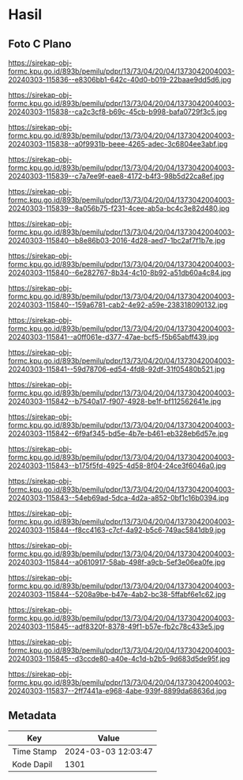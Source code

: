 # Hasil

## Foto C Plano

https://sirekap-obj-formc.kpu.go.id/893b/pemilu/pdpr/13/73/04/20/04/1373042004003-20240303-115836--e8306bb1-642c-40d0-b019-22baae9dd5d6.jpg

https://sirekap-obj-formc.kpu.go.id/893b/pemilu/pdpr/13/73/04/20/04/1373042004003-20240303-115838--ca2c3cf8-b69c-45cb-b998-bafa0729f3c5.jpg

https://sirekap-obj-formc.kpu.go.id/893b/pemilu/pdpr/13/73/04/20/04/1373042004003-20240303-115838--a0f9931b-beee-4265-adec-3c6804ee3abf.jpg

https://sirekap-obj-formc.kpu.go.id/893b/pemilu/pdpr/13/73/04/20/04/1373042004003-20240303-115839--c7a7ee9f-eae8-4172-b4f3-98b5d22ca8ef.jpg

https://sirekap-obj-formc.kpu.go.id/893b/pemilu/pdpr/13/73/04/20/04/1373042004003-20240303-115839--8a056b75-f231-4cee-ab5a-bc4c3e82d480.jpg

https://sirekap-obj-formc.kpu.go.id/893b/pemilu/pdpr/13/73/04/20/04/1373042004003-20240303-115840--b8e86b03-2016-4d28-aed7-1bc2af7f1b7e.jpg

https://sirekap-obj-formc.kpu.go.id/893b/pemilu/pdpr/13/73/04/20/04/1373042004003-20240303-115840--6e282767-8b34-4c10-8b92-a51db60a4c84.jpg

https://sirekap-obj-formc.kpu.go.id/893b/pemilu/pdpr/13/73/04/20/04/1373042004003-20240303-115840--159a6781-cab2-4e92-a59e-238318090132.jpg

https://sirekap-obj-formc.kpu.go.id/893b/pemilu/pdpr/13/73/04/20/04/1373042004003-20240303-115841--a0ff061e-d377-47ae-bcf5-f5b65abff439.jpg

https://sirekap-obj-formc.kpu.go.id/893b/pemilu/pdpr/13/73/04/20/04/1373042004003-20240303-115841--59d78706-ed54-4fd8-92df-31f05480b521.jpg

https://sirekap-obj-formc.kpu.go.id/893b/pemilu/pdpr/13/73/04/20/04/1373042004003-20240303-115842--b7540a17-f907-4928-be1f-bf112562641e.jpg

https://sirekap-obj-formc.kpu.go.id/893b/pemilu/pdpr/13/73/04/20/04/1373042004003-20240303-115842--6f9af345-bd5e-4b7e-b461-eb328eb6d57e.jpg

https://sirekap-obj-formc.kpu.go.id/893b/pemilu/pdpr/13/73/04/20/04/1373042004003-20240303-115843--b175f5fd-4925-4d58-8f04-24ce3f6046a0.jpg

https://sirekap-obj-formc.kpu.go.id/893b/pemilu/pdpr/13/73/04/20/04/1373042004003-20240303-115843--54eb69ad-5dca-4d2a-a852-0bf1c16b0394.jpg

https://sirekap-obj-formc.kpu.go.id/893b/pemilu/pdpr/13/73/04/20/04/1373042004003-20240303-115844--f8cc4163-c7cf-4a92-b5c6-749ac5841db9.jpg

https://sirekap-obj-formc.kpu.go.id/893b/pemilu/pdpr/13/73/04/20/04/1373042004003-20240303-115844--a0610917-58ab-498f-a9cb-5ef3e06ea0fe.jpg

https://sirekap-obj-formc.kpu.go.id/893b/pemilu/pdpr/13/73/04/20/04/1373042004003-20240303-115844--5208a9be-b47e-4ab2-bc38-5ffabf6e1c62.jpg

https://sirekap-obj-formc.kpu.go.id/893b/pemilu/pdpr/13/73/04/20/04/1373042004003-20240303-115845--adf8320f-8378-49f1-b57e-fb2c78c433e5.jpg

https://sirekap-obj-formc.kpu.go.id/893b/pemilu/pdpr/13/73/04/20/04/1373042004003-20240303-115845--d3ccde80-a40e-4c1d-b2b5-9d683d5de95f.jpg

https://sirekap-obj-formc.kpu.go.id/893b/pemilu/pdpr/13/73/04/20/04/1373042004003-20240303-115837--2ff7441a-e968-4abe-939f-8899da68636d.jpg


## Metadata

| Key        | Value               |
| ---------- | ------------------- |
| Time Stamp | 2024-03-03 12:03:47 |
| Kode Dapil | 1301                |



